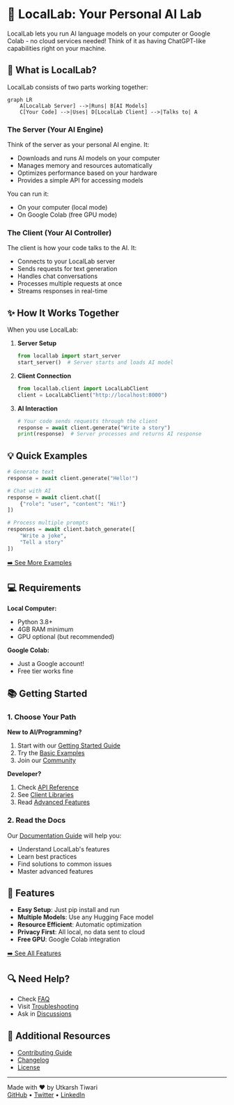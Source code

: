 # 🚀 LocalLab: Your Personal AI Lab

LocalLab lets you run AI language models on your computer or Google Colab - no cloud services needed! Think of it as having ChatGPT-like capabilities right on your machine.

## 🤔 What is LocalLab?

LocalLab consists of two parts working together:

```mermaid
graph LR
    A[LocalLab Server] -->|Runs| B[AI Models]
    C[Your Code] -->|Uses| D[LocalLab Client] -->|Talks to| A
```

### The Server (Your AI Engine)
Think of the server as your personal AI engine. It:
- Downloads and runs AI models on your computer
- Manages memory and resources automatically
- Optimizes performance based on your hardware
- Provides a simple API for accessing models

You can run it:
- On your computer (local mode)
- On Google Colab (free GPU mode)

### The Client (Your AI Controller)
The client is how your code talks to the AI. It:
- Connects to your LocalLab server
- Sends requests for text generation
- Handles chat conversations
- Processes multiple requests at once
- Streams responses in real-time

## ✨ How It Works Together

When you use LocalLab:

1. **Server Setup**
   ```python
   from locallab import start_server
   start_server()  # Server starts and loads AI model
   ```

2. **Client Connection**
   ```python
   from locallab.client import LocalLabClient
   client = LocalLabClient("http://localhost:8000")
   ```

3. **AI Interaction**
   ```python
   # Your code sends requests through the client
   response = await client.generate("Write a story")
   print(response)  # Server processes and returns AI response
   ```

## 💡 Quick Examples

```python
# Generate text
response = await client.generate("Hello!")

# Chat with AI
response = await client.chat([
    {"role": "user", "content": "Hi!"}
])

# Process multiple prompts
responses = await client.batch_generate([
    "Write a joke",
    "Tell a story"
])
```

[➡️ See More Examples](./docs/guides/examples.md)

## 💻 Requirements

**Local Computer:**
- Python 3.8+
- 4GB RAM minimum
- GPU optional (but recommended)

**Google Colab:**
- Just a Google account!
- Free tier works fine

## 📚 Getting Started

### 1. Choose Your Path

**New to AI/Programming?**
1. Start with our [Getting Started Guide](./docs/guides/getting-started.md)
2. Try the [Basic Examples](./docs/guides/examples.md)
3. Join our [Community](https://github.com/UtkarshTheDev/LocalLab/discussions)

**Developer?**
1. Check [API Reference](./docs/guides/api.md)
2. See [Client Libraries](./docs/clients/README.md)
3. Read [Advanced Features](./docs/guides/advanced.md)

### 2. Read the Docs

Our [Documentation Guide](./docs/README.md) will help you:
- Understand LocalLab's features
- Learn best practices
- Find solutions to common issues
- Master advanced features

## 🌟 Features

- **Easy Setup**: Just pip install and run
- **Multiple Models**: Use any Hugging Face model
- **Resource Efficient**: Automatic optimization
- **Privacy First**: All local, no data sent to cloud
- **Free GPU**: Google Colab integration

[➡️ See All Features](./docs/features/README.md)

## 🔍 Need Help?

- Check [FAQ](./docs/guides/faq.md)
- Visit [Troubleshooting](./docs/guides/troubleshooting.md)
- Ask in [Discussions](https://github.com/UtkarshTheDev/LocalLab/discussions)

## 📖 Additional Resources

- [Contributing Guide](./docs/guides/contributing.md)
- [Changelog](./CHANGELOG.md)
- [License](./LICENSE)

---

Made with ❤️ by Utkarsh Tiwari  
[GitHub](https://github.com/UtkarshTheDev) • [Twitter](https://twitter.com/UtkarshTheDev) • [LinkedIn](https://linkedin.com/in/utkarshthedev)
